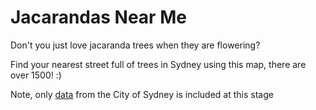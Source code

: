 # Jacarandas Near Me

Don't you just love jacaranda trees when they are flowering?

Find your nearest street full of trees in Sydney using this map, there are over 1500! :) 

Note, only [data](https://data.cityofsydney.nsw.gov.au/datasets/cityofsydney::trees/about) from the City of Sydney is included at this stage
